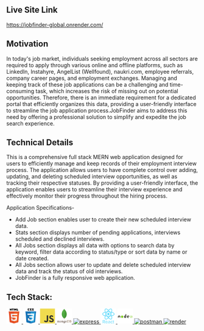 ## Live Site Link
https://jobfinder-global.onrender.com/

## Motivation
In today's job market, individuals seeking employment across all sectors are required to apply through various online and offline platforms, such as LinkedIn, Instahyre, AngelList (Wellfound), naukri.com, employee referrals, company career pages, and employment exchanges. Managing and keeping track of these job applications can be a challenging and time-consuming task, which increases the risk of missing out on potential opportunities. Therefore, there is an immediate requirement for a dedicated portal that efficiently organizes this data, providing a user-friendly interface to streamline the job application process.JobFinder aims to address this need by offering a professional solution to simplify and expedite the job search experience.

## Technical Details
This is a comprehensive full stack MERN web application designed for users to efficiently manage and keep records of their employment interview process. The application allows users to have complete control over adding, updating, and deleting scheduled interview opportunities, as well as tracking their respective statuses. By providing a user-friendly interface, the application enables users to streamline their interview experience and effectively monitor their progress throughout the hiring process.

Application Specifications-
- Add Job section enables user to create their new scheduled interview data.
- Stats section displays number of pending applications, interviews scheduled and declined interviews.
- All Jobs section displays all data with options to search data by keyword, filter data according to status/type or sort data by name or date created.
- All Jobs section allows user to update and delete scheduled interview data and track the status of old interviews.
- JobFinder is a fully responsive web application.

## Tech Stack: 
<a href="https://www.w3.org/html/" target="_blank" rel="noreferrer"> <img src="https://raw.githubusercontent.com/devicons/devicon/master/icons/html5/html5-original-wordmark.svg" alt="html5" width="40" height="40"/> </a>
<a href="https://www.w3schools.com/css/" target="_blank" rel="noreferrer"> <img src="https://raw.githubusercontent.com/devicons/devicon/master/icons/css3/css3-original-wordmark.svg" alt="css3" width="40" height="40"/> </a> 
<a href="https://developer.mozilla.org/en-US/docs/Web/JavaScript" target="_blank" rel="noreferrer"> <img src="https://raw.githubusercontent.com/devicons/devicon/master/icons/javascript/javascript-original.svg" alt="javascript" width="40" height="40"/> </a> 
<a href="https://www.mongodb.com/" target="_blank" rel="noreferrer"> <img src="https://raw.githubusercontent.com/devicons/devicon/master/icons/mongodb/mongodb-original-wordmark.svg" alt="mongodb" width="40" height="40"/> </a>
<a href="https://expressjs.com" target="_blank" rel="noreferrer"> <img src="https://i.ibb.co/ckPHbQm/express-facebook-share.png" alt="express" width="60" height="40"/> </a>
<a href="https://reactjs.org/" target="_blank" rel="noreferrer"> <img src="https://raw.githubusercontent.com/devicons/devicon/master/icons/react/react-original-wordmark.svg" alt="react" width="40" height="40"/> </a>
<a href="https://nodejs.org" target="_blank" rel="noreferrer"> <img src="https://raw.githubusercontent.com/devicons/devicon/master/icons/nodejs/nodejs-original-wordmark.svg" alt="nodejs" width="40" height="40"/> </a> 
<a href="https://postman.com" target="_blank" rel="noreferrer"> <img src="https://www.vectorlogo.zone/logos/getpostman/getpostman-icon.svg" alt="postman" width="40" height="40"/> </a>
<a href="https://render.com" target="_blank" rel="noreferrer"> <img src="https://upload.vectorlogo.zone/logos/render/images/bb711e6b-3dc7-496f-b665-10558e88ceed.svg" alt="render" width="40" height="40"/> </a>





